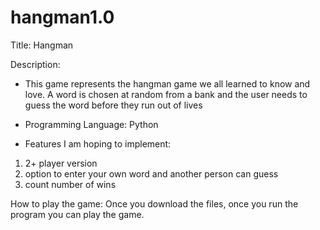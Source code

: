# hangman1.0

Title: Hangman

Description: 

- This game represents the hangman game we all learned to know and love.
A word is chosen at random from a bank and the user needs to guess the word 
before they run out of lives

- Programming Language: Python

- Features I am hoping to implement:
1. 2+ player version
2. option to enter your own word and another person can guess
3. count number of wins 

How to play the game: Once you download the files, once you run the program
you can play the game. 
